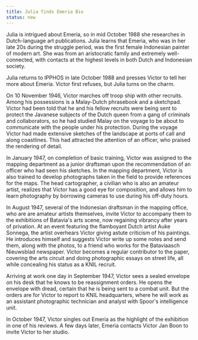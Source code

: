 ```yaml
---
title: Julia finds Emeria Bio
status: new
---
```


Julia is intrigued about Emeria, so in mid October 1988 she researches
in Dutch-language art publications. Julia learns that Emeria, who was in
her late 20s during the struggle period, was the first female Indonesian
painter of modern art. She was from an aristocratic family and extremely
well-connected, with contacts at the highest levels in both Dutch and
Indonesian society.

Julia returns to IPPHOS in late October 1988 and presses Victor to tell
her more about Emeria. Victor first refuses, but Julia turns on the
charm.

On 10 November 1946, Victor marches off troop ship with other recruits.
Among his possessions is a Malay-Dutch phrasebook and a sketchpad.
Victor had been told that he and his fellow recruits were being sent to
protect the Javanese subjects of the Dutch queen from a gang of
criminals and collaborators, so he had studied Malay on the voyage to be
about to communicate with the people under his protection. During the
voyage Victor had made extensive sketches of the landscape at ports of
call and along coastlines. This had attracted the attention of an
officer, who praised the rendering of detail.

In January 1947, on completion of basic training, Victor was assigned to
the mapping department as a junior draftsman upon the recommendation of
an officer who had seen his sketches. In the mapping department, Victor
is also trained to develop photographs taken in the field to provide
references for the maps. The head cartographer, a civilian who is also
an amateur artist, realizes that Victor has a good eye for composition,
and allows him to learn photography by borrowing cameras to use during
his off-duty hours.

In August 1947, several of the Indonesian draftsman in the mapping
office, who are are amateur artists themselves, invite Victor to
accompany them to the exhibitions of Batavia's arts scene, now regaining
vibrancy after years of privation. At an event featuring the flamboyant
Dutch artist Auke Sonnega, the artist overhears Victor giving astute
criticism of his paintings. He introduces himself and suggests Victor
write up some notes and send them, along with the photos, to a friend
who works for the Bataviaasch Nieuwsblad newspaper. Victor becomes a
regular contributor to the paper, covering the arts circuit and doing
photographic essays on street life, all while concealing his status as a
KNIL recruit.

Arriving at work one day in September 1947, Victor sees a sealed
envelope on his desk that he knows to be reassignment orders. He opens
the envelope with dread, certain that he is being sent to a combat unit.
But the orders are for Victor to report to KNIL headquarters, where he
will work as an assistant photographic technician and analyst with
Spoor's intelligence unit.

In October 1947, Victor singles out Emeria as the highlight of the
exhibition in one of his reviews. A few days later, Emeria contacts
Victor Jan Boon to invite Victor to her studio.
